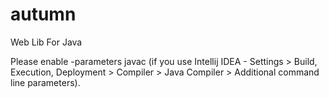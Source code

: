 # autumn
Web Lib For Java

Please enable -parameters javac (if you use Intellij IDEA - Settings > Build, Execution, Deployment > Compiler > Java Compiler > Additional command line parameters).
